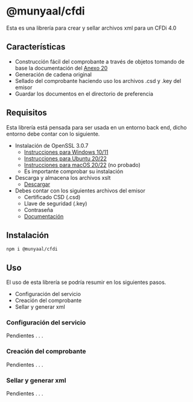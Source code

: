 # @munyaal/cfdi

Esta es una librería para crear y sellar archivos xml para un CFDi 4.0

## Características

- Construcción fácil del comprobante a través de objetos tomando de base la documentación del [Anexo 20](http://omawww.sat.gob.mx/tramitesyservicios/Paginas/anexo_20_version3-3.htm)
- Generación de cadena original
- Sellado del comprobante haciendo uso los archivos .csd y .key del emisor
- Guardar los documentos en el directorio de preferencia

## Requisitos

Esta librería está pensada para ser usada en un entorno back end, dicho entorno debe contar con lo siguiente.

- Instalación de OpenSSL 3.0.7
  - [Instrucciones para Windows 10/11](https://www.youtube.com/watch?v=cBa87N_BZ4s)
  - [Instrucciones para Ubuntu 20/22](https://learnubuntu.com/install-openssl/)
  - [Instrucciones para macOS 20/22](https://ports.macports.org/port/openssl/) (no probado)
  - Es importante comprobar su instalación
- Descarga y almacena los archivos xslt
  - [Descargar](https://www.mediafire.com/file/1ae8bfq89smosdw/xslt.zip/file)
- Debes contar con los siguientes archivos del emisor
  - Certificado CSD (.csd)
  - Llave de seguridad (.key)
  - Contraseña
  - [Documentación](https://www.gob.mx/sat/acciones-y-programas/certificado-de-sello-digital)

## Instalación

```
npm i @munyaal/cfdi
```

## Uso

El uso de esta librería se podría resumir en los siguientes pasos.

- Configuración del servicio
- Creación del comprobante
- Sellar y generar xml

### Configuración del servicio

Pendientes . . .

### Creación del comprobante

Pendientes . . .

### Sellar y generar xml

Pendientes . . .
